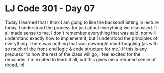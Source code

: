 # LJ Code 301 - Day 07

Today I learned that I think I am going to like the backend! Sitting in lecture today, I understood the process for just about everything we discussed. It all made sense to me. I don't remember everything that was said, nor will understand exactly how to implement it, but I understood the principles of everything. There was nothing that was downright mind-boggling (as with so much of the front-end logic & code structure for me.) If this is any precursor to how the rest of the class will go, I feel excited for the remainder. I'm excited to learn it all, but this gives me a reduced sense of dread, lol.

